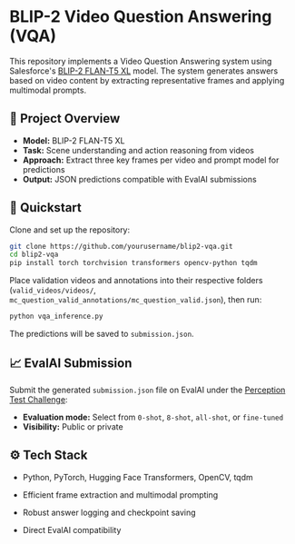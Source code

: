 
# BLIP-2 Video Question Answering (VQA)

This repository implements a Video Question Answering system using Salesforce's [BLIP-2 FLAN-T5 XL](https://huggingface.co/Salesforce/blip2-flan-t5-xl) model. The system generates answers based on video content by extracting representative frames and applying multimodal prompts.

## 🧠 Project Overview

- **Model:** BLIP-2 FLAN-T5 XL  
- **Task:** Scene understanding and action reasoning from videos  
- **Approach:** Extract three key frames per video and prompt model for predictions  
- **Output:** JSON predictions compatible with EvalAI submissions

## 🚀 Quickstart

Clone and set up the repository:

```bash
git clone https://github.com/yourusername/blip2-vqa.git
cd blip2-vqa
pip install torch torchvision transformers opencv-python tqdm
````

Place validation videos and annotations into their respective folders (`valid_videos/videos/`, `mc_question_valid_annotations/mc_question_valid.json`), then run:

```bash
python vqa_inference.py
```

The predictions will be saved to `submission.json`.

## 📈 EvalAI Submission

Submit the generated `submission.json` file on EvalAI under the [Perception Test Challenge](https://eval.ai/web/challenges/challenge-page/2091):

* **Evaluation mode:** Select from `0-shot`, `8-shot`, `all-shot`, or `fine-tuned`
* **Visibility:** Public or private

## ⚙️ Tech Stack

* Python, PyTorch, Hugging Face Transformers, OpenCV, tqdm

* Efficient frame extraction and multimodal prompting
* Robust answer logging and checkpoint saving
* Direct EvalAI compatibility

